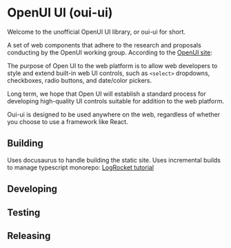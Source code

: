 # OpenUI UI (oui-ui)

Welcome to the unofficial OpenUI UI library, or oui-ui for short.

A set of web components that adhere to the research and proposals conducting by the OpenUI working group. According to the [OpenUI site](https://open-ui.org/):

The purpose of Open UI to the web platform is to allow web developers to style and extend built-in web UI controls, such as `<select>` dropdowns, checkboxes, radio buttons, and date/color pickers.

Long term, we hope that Open UI will establish a standard process for developing high-quality UI controls suitable for addition to the web platform.

Oui-ui is designed to be used anywhere on the web, regardless of whether you choose to use a framework like React.

## Building

Uses docusaurus to handle building the static site.
Uses incremental builds to manage typescript monorepo:
[LogRocket tutorial](https://blog.logrocket.com/boost-your-productivity-with-typescript-project-references/)

## Developing

## Testing

## Releasing
